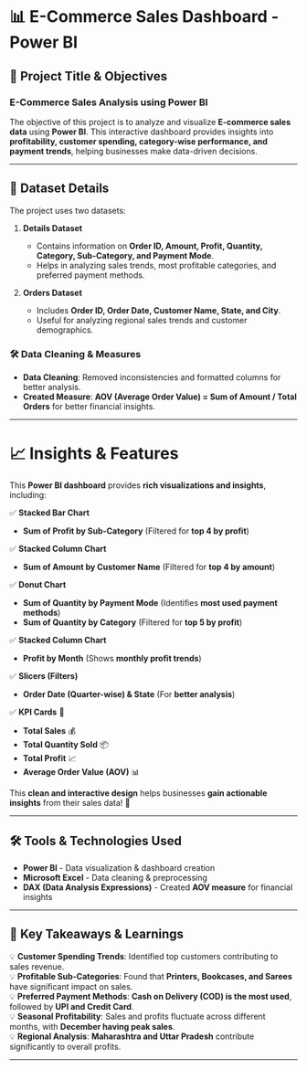 
# 📊 E-Commerce Sales Dashboard - Power BI

## 🎯 Project Title & Objectives  
### **E-Commerce Sales Analysis using Power BI**  
The objective of this project is to analyze and visualize **E-commerce sales data** using **Power BI**.
This interactive dashboard provides insights into **profitability, customer spending, category-wise performance, and payment trends**, helping businesses make data-driven decisions.  

---

## 📂 Dataset Details  
The project uses two datasets:  

1. **Details Dataset**  
   - Contains information on **Order ID, Amount, Profit, Quantity, Category, Sub-Category, and Payment Mode**.  
   - Helps in analyzing sales trends, most profitable categories, and preferred payment methods.  
   
2. **Orders Dataset**  
   - Includes **Order ID, Order Date, Customer Name, State, and City**.  
   - Useful for analyzing regional sales trends and customer demographics.  

### 🛠 Data Cleaning & Measures  
- **Data Cleaning**: Removed inconsistencies and formatted columns for better analysis.  
- **Created Measure**: **AOV (Average Order Value) = Sum of Amount / Total Orders** for better financial insights.  

---

# 📈 Insights & Features  

This **Power BI dashboard** provides **rich visualizations and insights**, including:  

✅ **Stacked Bar Chart**  
   - **Sum of Profit by Sub-Category** (Filtered for **top 4 by profit**)  

✅ **Stacked Column Chart** 
   - **Sum of Amount by Customer Name** (Filtered for **top 4 by amount**)  

✅ **Donut Chart** 
   - **Sum of Quantity by Payment Mode** (Identifies **most used payment methods**)   
   - **Sum of Quantity by Category** (Filtered for **top 5 by profit**)  

✅ **Stacked Column Chart**
   - **Profit by Month** (Shows **monthly profit trends**)  

✅ **Slicers (Filters)** 
   - **Order Date (Quarter-wise) & State** (For **better analysis**)  

✅ **KPI Cards** 🎯  
   - **Total Sales** 💰  
   - **Total Quantity Sold** 📦  
   - **Total Profit** 📈  
   - **Average Order Value (AOV)** 📊  

This **clean and interactive design** helps businesses **gain actionable insights** from their sales data! 🚀 

---

## 🛠 Tools & Technologies Used  
- **Power BI** - Data visualization & dashboard creation  
- **Microsoft Excel** - Data cleaning & preprocessing  
- **DAX (Data Analysis Expressions)** - Created **AOV measure** for financial insights  

---

## 🔑 Key Takeaways & Learnings  
💡 **Customer Spending Trends**: Identified top customers contributing to sales revenue.  
💡 **Profitable Sub-Categories**: Found that **Printers, Bookcases, and Sarees** have significant impact on sales.  
💡 **Preferred Payment Methods**: **Cash on Delivery (COD) is the most used**, followed by **UPI and Credit Card**.  
💡 **Seasonal Profitability**: Sales and profits fluctuate across different months, with **December having peak sales**.  
💡 **Regional Analysis**: **Maharashtra and Uttar Pradesh** contribute significantly to overall profits.  

---
